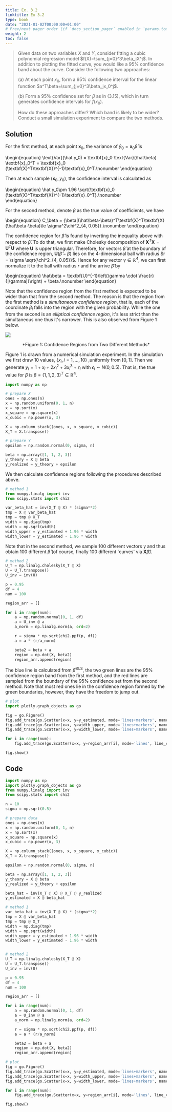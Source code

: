 ```yaml
---
title: Ex. 3.2
linktitle: Ex 3.2
type: book
date: "2021-01-02T00:00:00+01:00"
# Prev/next pager order (if `docs_section_pager` enabled in `params.toml`)
weight: 2
toc: false
---
```


> Given data on two variables $X$ and $Y$, consider fitting a cubic polynomial regression model $f(X)=\sum_{j=0}^3\beta_jX^j$. In addition to plotting the fitted curve, you would like a 95% confidence band about the curve. Consider the following two approaches:
> 
> (a) At each point $x_0$, form a 95% confidence interval for the linear function $a^T\beta=\sum_{j=0}^3\beta_jx_0^j$.
>
> (b) Form a 95% confidence set for $\beta$ as in (3.15), which in turn generates confidence intervals for $f(x_0)$.
>
> How do these approaches differ? Which band is likely to be wider? Conduct a small simulation experiment to compare the two methods.

## Solution

For the first method, at each point $\textbf{x}_0$, the variance of $\hat y_0 = \textbf{x}_0\hat\beta$ is

\begin{equation}
    \text{Var}(\hat y_0) = \textbf{x}_0 \text{Var}(\hat\beta) \textbf{x}_0^T = \textbf{x}_0 (\textbf{X}^T\textbf{X})^{-1}\textbf{x}_0^T.\nonumber
\end{equation}

Then at each sample $(\textbf{x}_0, y_0)$, the confidence interval is calculated as 

\begin{equation}
\hat y_0\pm 1.96 \sqrt{\textbf{x}_0 (\textbf{X}^T\textbf{X})^{-1}\textbf{x}_0^T}.\nonumber	
\end{equation}

For the second method, denote $\beta$ as the true value of coefficients, we have

\begin{equation}
    C_\beta = \{\beta|(\hat\beta-\beta)^T\textbf{X}^T\textbf{X}(\hat\beta-\beta)\le \sigma^2\chi^2_{4, 0.05}\}.\nonumber
\end{equation}

The confidence region for $\hat\beta$ is found by inverting the inequality above with respect to $\hat\beta$. To do that, we first make Cholesky decomposition of $\textbf{X}^T\textbf{X}=\textbf{U}^T\textbf{U}$ where $\textbf{U}$ is upper triangular. Therefore, for vectors $\hat\beta$ at the boundary of the confidence region, $\textbf{U}(\hat\beta-\beta)$ lies on the 4-dimensional ball with radius $r = \sigma \sqrt{\chi^2_{4, 0.05}}$. Hence for any vector $\gamma\in\mathbb{R}^4$, we can first normalize it to the ball with radius $r$ and the arrive $\hat\beta$ by

\begin{equation}
    \hat\beta = \textbf{U}^{-1}\left(\gamma \cdot \frac{r}{\|\gamma\|}\right) + \beta.\nonumber
\end{equation} 

Note that the confidence region from the first method is expected to be wider than that from the second method. The reason is that the region from the first method is a *simultaneous confidence region*, that is, each of the coordinate $\beta_i$ falls into the region with the given probability. While the one from the second is an *elliptical confidence region*, it's less strict than the simultaneous one thus it's narrower. This is also observed from Figure 1 below.

![](../../img/chp2/Ex3-2.PNG)
<center>*Figure 1: Confidence Regions from Two Different Methods*</center>

Figure 1 is drawn from a numerical simulation experiment. In the simulation we first draw 10 values, $\{x_i, i=1,...,10\}$ ,uniformly from $[0,1]$. Then we generate
$y_i = 1 + x_i + 2x_i^2 + 3x_i^3 + \epsilon_i$ with $\epsilon_i\sim N(0, 0.5)$. That is, the true value for $\beta$ is $\beta = (1,1,2,3)^T\in \mathbb{R}^4$. 

```python
import numpy as np

# prepare X
ones = np.ones(n)
x = np.random.uniform(0, 1, n)
x = np.sort(x)
x_square = np.square(x)
x_cubic = np.power(x, 3)

X = np.column_stack((ones, x, x_square, x_cubic))
X_T = X.transpose()

# prepare Y
epsilon = np.random.normal(0, sigma, n)

beta = np.array([1, 1, 2, 3])
y_theory = X @ beta
y_realized = y_theory + epsilon
```

We then calculate confidence regions following the procedures described above. 

```python
# method 1
from numpy.linalg import inv
from scipy.stats import chi2

var_beta_hat = inv(X_T @ X) * (sigma**2)
tmp = X @ var_beta_hat
tmp = tmp @ X_T
width = np.diag(tmp)
width = np.sqrt(width)
width_upper = y_estimated + 1.96 * width
width_lower = y_estimated - 1.96 * width
```

Note that in the second method, we sample 100 different vectors $\gamma$ and thus obtain 100 different $\hat\beta$ (of course, finally 100 different `curves' via $\textbf{X}\hat\beta$).

```python
# method 2
U_T = np.linalg.cholesky(X_T @ X)
U = U_T.transpose()
U_inv = inv(U)

p = 0.95
df = 4
num = 100

region_arr = []

for i in range(num):
    a = np.random.normal(0, 1, df)
    a = U_inv @ a
    a_norm = np.linalg.norm(a, ord=2)

    r = sigma * np.sqrt(chi2.ppf(p, df))
    a = a * (r/a_norm)

    beta2 = beta + a
    region = np.dot(X, beta2)
    region_arr.append(region)
```

The blue line is calculated from $\hat\beta^{\text{OLS}}$, the two green lines are the 95% confidence region band from the first method, and the red lines are sampled from the boundary of the 95% confidence set from the second method. Note that most red ones lie in the confidence region formed by the green boundaries, however, they have the freedom to jump out.

```python
# plot
import plotly.graph_objects as go

fig = go.Figure()
fig.add_trace(go.Scatter(x=x, y=y_estimated, mode='lines+markers', name='estimated', line_color='#0066ff'))
fig.add_trace(go.Scatter(x=x, y=width_upper, mode='lines+markers', name='upper1', line_color='#009933'))
fig.add_trace(go.Scatter(x=x, y=width_lower, mode='lines+markers', name='lower1', line_color='#009933'))

for i in range(num):
    fig.add_trace(go.Scatter(x=x, y=region_arr[i], mode='lines', line_color='#cc3300'))

fig.show()
```

## Code 
```python
import numpy as np
import plotly.graph_objects as go
from numpy.linalg import inv
from scipy.stats import chi2

n = 10
sigma = np.sqrt(0.5)

# prepare data
ones = np.ones(n)
x = np.random.uniform(0, 1, n)
x = np.sort(x)
x_square = np.square(x)
x_cubic = np.power(x, 3)

X = np.column_stack((ones, x, x_square, x_cubic))
X_T = X.transpose()

epsilon = np.random.normal(0, sigma, n)

beta = np.array([1, 1, 2, 3])
y_theory = X @ beta
y_realized = y_theory + epsilon

beta_hat = inv(X_T @ X) @ X_T @ y_realized
y_estimated = X @ beta_hat

# method 1
var_beta_hat = inv(X_T @ X) * (sigma**2)
tmp = X @ var_beta_hat
tmp = tmp @ X_T
width = np.diag(tmp)
width = np.sqrt(width)
width_upper = y_estimated + 1.96 * width
width_lower = y_estimated - 1.96 * width


# method 2
U_T = np.linalg.cholesky(X_T @ X)
U = U_T.transpose()
U_inv = inv(U)

p = 0.95
df = 4
num = 100

region_arr = []

for i in range(num):
    a = np.random.normal(0, 1, df)
    a = U_inv @ a
    a_norm = np.linalg.norm(a, ord=2)

    r = sigma * np.sqrt(chi2.ppf(p, df))
    a = a * (r/a_norm)

    beta2 = beta + a
    region = np.dot(X, beta2)
    region_arr.append(region)

# plot
fig = go.Figure()
fig.add_trace(go.Scatter(x=x, y=y_estimated, mode='lines+markers', name='estimated', line_color='#0066ff'))
fig.add_trace(go.Scatter(x=x, y=width_upper, mode='lines+markers', name='upper1', line_color='#009933'))
fig.add_trace(go.Scatter(x=x, y=width_lower, mode='lines+markers', name='lower1', line_color='#009933'))

for i in range(num):
    fig.add_trace(go.Scatter(x=x, y=region_arr[i], mode='lines', line_color='#cc3300'))

fig.show()

```